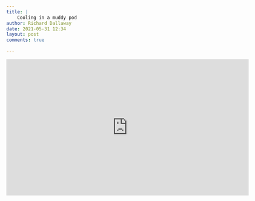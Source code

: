 ```yaml
---
title: |
    Cooling in a muddy pod
author: Richard Dallaway
date: 2021-05-31 12:34
layout: post
comments: true

---
```


<iframe src="https://player.vimeo.com/video/557160943" width="640" height="360" frameborder="0" allow="autoplay; fullscreen; picture-in-picture" allowfullscreen></iframe>

